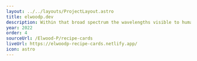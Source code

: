 ```yaml
---
layout: ../../layouts/ProjectLayout.astro
title: elwoodp.dev
description: Within that broad spectrum the wavelengths visible to humans occupy a very narrow band.
year: 2022
order: 4
sourceUrl: /Elwood-P/recipe-cards
liveUrl: https://elwoodp-recipe-cards.netlify.app/
icon: astro
---
```

